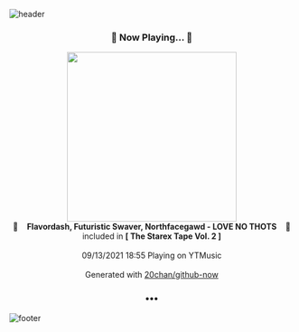 ![header](https://capsule-render.vercel.app/api?type=wave&height=170&section=header&text=Hi.%20I'm%20SHIFT&fontColor=090707&fontAlignX=45&fontAlignY=65&fontSize=100)

<h3 align="center">🎵 Now Playing... 🎵</h3>
<p align="center">
  <a href="https://music.youtube.com/watch?v=mPtXHI9cCO0">
    <img width="300" src="https://lh3.googleusercontent.com/S7E_Z17BK7k0C_AvIc29CMpjS3HJ2cy9y0gM1VsOOiTjGTyrC1qUFoCuSN6VwozPB25fwqhttL7WtLHWaA">
  </a>
  <br>
  🎵&nbsp&nbsp&nbsp <b>Flavordash, Futuristic Swaver, Northfacegawd - LOVE NO THOTS</b> &nbsp&nbsp&nbsp🎵
  <br>
  included in <b>[ The Starex Tape Vol. 2 ]</b>
  
  <br />
  <br />
  09/13/2021 18:55 Playing on YTMusic
  <br />
  <br />
  Generated with <a href="https://github.com/20chan/github-now">20chan/github-now</a>
</p>

<h3 align="center">•••</h3>

![footer](https://capsule-render.vercel.app/api?type=wave&height=150&section=footer)
